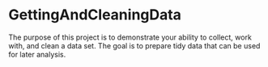 # GettingAndCleaningData
The purpose of this project is to demonstrate your ability to collect, work with, and clean a data set. The goal is to prepare tidy data that can be used for later analysis.
